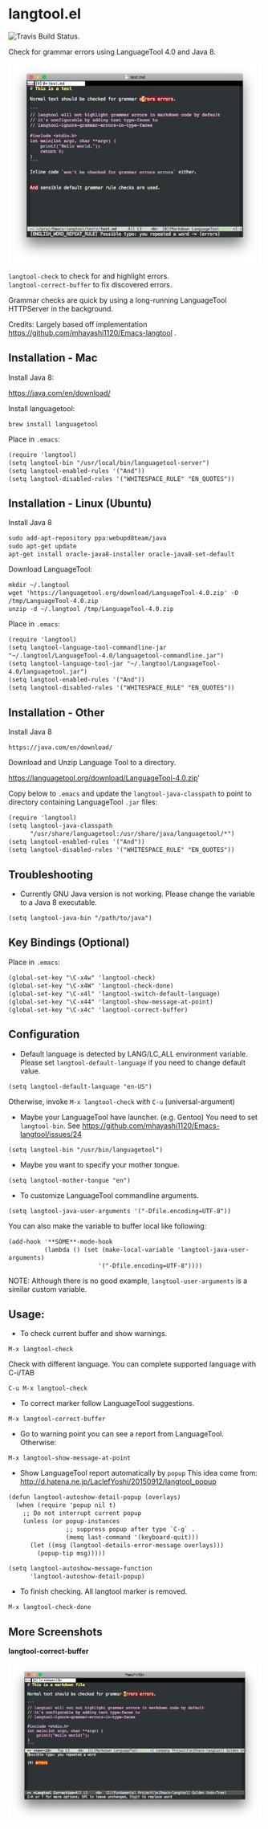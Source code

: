 langtool.el
===========

![Travis Build Status.](https://travis-ci.org/justintaft/Emacs-langtool.svg?branch=httpserver)

Check for grammar errors using LanguageTool 4.0 and Java 8.

![Grammar error info displays at bottom of frame when cursor is over highlighted error.](./screenshots/langtool-check.png)  

`langtool-check` to check for and highlight errors.  
`langtool-correct-buffer`  to fix discovered errors.

Grammar checks are quick by using a long-running LanguageTool HTTPServer in the background.

Credits: Largely based off implementation https://github.com/mhayashi1120/Emacs-langtool .


## Installation - Mac

Install Java 8:

https://java.com/en/download/

Install languagetool:

```
brew install languagetool
```

Place in `.emacs`:

```
(require 'langtool)
(setq langtool-bin "/usr/local/bin/languagetool-server")
(setq langtool-enabled-rules '("And"))
(setq langtool-disabled-rules '("WHITESPACE_RULE" "EN_QUOTES"))
```

## Installation -  Linux (Ubuntu)

Install Java 8

```
sudo add-apt-repository ppa:webupd8team/java
sudo apt-get update
apt-get install oracle-java8-installer oracle-java8-set-default
```

Download LanguageTool:

```
mkdir ~/.langtool
wget 'https://languagetool.org/download/LanguageTool-4.0.zip' -O /tmp/LanguageTool-4.0.zip 
unzip -d ~/.langtool /tmp/LanguageTool-4.0.zip
```

Place in `.emacs`:
```
(require 'langtool)
(setq langtool-language-tool-commandline-jar "~/.langtool/LanguageTool-4.0/languagetool-commandline.jar")
(setq langtool-language-tool-jar "~/.langtool/LanguageTool-4.0/languagetool.jar")
(setq langtool-enabled-rules '("And"))
(setq langtool-disabled-rules '("WHITESPACE_RULE" "EN_QUOTES"))
```

## Installation - Other

Install Java 8

```
https://java.com/en/download/
```

Download and Unzip Language Tool to a directory.

https://languagetool.org/download/LanguageTool-4.0.zip'

Copy below to `.emacs` and update the `langtool-java-classpath` to point to directory containing LanguageTool `.jar` files:

```
(require 'langtool)
(setq langtool-java-classpath
      "/usr/share/languagetool:/usr/share/java/languagetool/*")
(setq langtool-enabled-rules '("And"))
(setq langtool-disabled-rules '("WHITESPACE_RULE" "EN_QUOTES"))
```

## Troubleshooting

* Currently GNU Java version is not working.
  Please change the variable to a Java 8 executable.

```
(setq langtool-java-bin "/path/to/java")
```

## Key Bindings (Optional)

Place in `.emacs`:

```
(global-set-key "\C-x4w" 'langtool-check)
(global-set-key "\C-x4W" 'langtool-check-done)
(global-set-key "\C-x4l" 'langtool-switch-default-language)
(global-set-key "\C-x44" 'langtool-show-message-at-point)
(global-set-key "\C-x4c" 'langtool-correct-buffer)
```


## Configuration

* Default language is detected by LANG/LC_ALL environment variable.
  Please set `langtool-default-language` if you need to change default value.

```
(setq langtool-default-language "en-US")
```

  Otherwise, invoke `M-x langtool-check` with `C-u` (universal-argument)


* Maybe your LanguageTool have launcher. (e.g. Gentoo)
  You need to set `langtool-bin`.
  See https://github.com/mhayashi1120/Emacs-langtool/issues/24

```
(setq langtool-bin "/usr/bin/languagetool")
```

* Maybe you want to specify your mother tongue.

```
(setq langtool-mother-tongue "en")
```

* To customize LanguageTool commandline arguments.

```
(setq langtool-java-user-arguments '("-Dfile.encoding=UTF-8"))
```

  You can also make the variable to buffer local like following:

```
(add-hook '**SOME**-mode-hook
          (lambda () (set (make-local-variable 'langtool-java-user-arguments)
                         '("-Dfile.encoding=UTF-8"))))
```

  NOTE: Although there is no good example, `langtool-user-arguments` is
  a similar custom variable.

## Usage:

* To check current buffer and show warnings.

```
M-x langtool-check
```

  Check with different language. You can complete supported language
  with C-i/TAB

```
C-u M-x langtool-check
```

* To correct marker follow LanguageTool suggestions.

```
M-x langtool-correct-buffer
```

* Go to warning point you can see a report from LanguageTool.
  Otherwise:

```
M-x langtool-show-message-at-point
```

* Show LanguageTool report automatically by `popup`
  This idea come from:
  http://d.hatena.ne.jp/LaclefYoshi/20150912/langtool_popup

```
(defun langtool-autoshow-detail-popup (overlays)
  (when (require 'popup nil t)
    ;; Do not interrupt current popup
    (unless (or popup-instances
                ;; suppress popup after type `C-g` .
                (memq last-command '(keyboard-quit)))
      (let ((msg (langtool-details-error-message overlays)))
        (popup-tip msg)))))
```

```
(setq langtool-autoshow-message-function
      'langtool-autoshow-detail-popup)
```

* To finish checking. All langtool marker is removed.

```
M-x langtool-check-done
```



## More Screenshots

**langtool-correct-buffer**

![Fixing grammar interactively using langtool-correct-buffer](./screenshots/langtool-correct-buffer.png)

